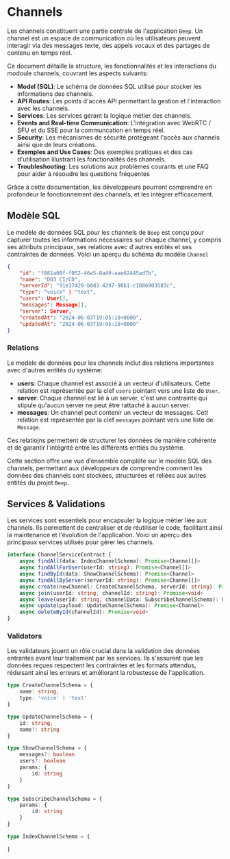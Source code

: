 # Channels

Les channels constituent une partie centrale de l'application `Beep`. Un channel est un espace de communication où les utilisateurs peuvent interagir via des messages texte, des appels vocaux et des partages de contenu en temps réel.

Ce document détaille la structure, les fonctionnalités et les interactions du modoule channels, couvrant les aspects suivants:

- __Model (SQL)__: Le schéma de données SQL utilisé pour stocker les informations des channels.
- **API Routes**: Les points d'accès API permettant la gestion et l'interaction avec les channels.
- **Services**: Les services gérant la logique métier des channels.
- **Events and Real-time Communication**: L'intégration avec WebRTC / SFU et du SSE pour la communcation en temps réel.
- **Security**: Les mécanismes de sécurité protégeant l'accès aux channels ainsi que de leurs créations.
- **Exemples and Use Cases**: Des exemples pratiques et des cas d'utilisation illustrant les fonctionalités des channels.
- **Troubleshooting**: Les solutions aux problèmes courants et une FAQ pour aider à résoudre les questions fréquentes


Grâce à cette documentation, les développeurs pourront comprendre en profondeur le fonctionnement des channels, et les intégrer efficacement.



## Modèle SQL
Le modèle de données SQL pour les channels de `Beep` est conçu pour capturer toutes les informations nécessaires sur chaque channel, y compris ses attributs principaux, ses relations avec d'autres entités et ses contraintes de données. Voici un aperçu du schéma du modèle `Channel`

```json
{
    "id": "f881a08f-f952-46e5-8a49-aae62445ad7b",
    "name": "DO3 CI/CD",
    "serverId": "91e37429-b0d3-4297-90b1-c1886903587c",
    "type": "voice" | "text",
    "users": User[],
    "messages": Message[],
    "server": Server,
    "createdAt": "2024-06-03T19:05:18+0000",
    "updatedAt": "2024-06-03T19:05:18+0000"
}
```

### Relations

Le modèle de données pour les channels inclut des relations importantes avec d'autres entités du système:

- **users**: Chaque channel est associé à un vecteur d'utilisateurs. Cette relation est représentée par la clef `users` pointant vers une liste de `User`.
- **server**: Chaque channel est lié à un server, c'est une contrainte qui stipule qu'aucun server ne peut être rattaché à aucun server.
- **messages**: Un channel peut contenir un vecteur de messages. Cett relation est représentée par la clef `messages` pointant vers une liste de `Message`.

Ces relatiojns permettent de structurer les données de manière cohérente et de garantir l'intégrité entre les différents enttiés du système.

Cette section offre une vue d’ensemble complète sur le modèle SQL des channels, permettant aux développeurs de comprendre comment les données des channels sont stockées, structurées et reliées aux autres entités du projet `Beep`.


## Services & Validations
Les services sont essentiels pour encapsuler la logique métier liée aux channels. Ils permettent de centraliser et de réutiliser le code, facilitant ainsi la maintenance
et l'évolution de l'application. Voici un aperçu des principaux services utilisés pour gérer les channels.


```ts
interface ChannelServiceContract {
    async findAll(data: IndexChannelSchema): Promise<Channel[]>
    async findAllForUser(userId: string): Promise<Channel[]>
    async findById(data: ShowChannelSchema): Promise<Channel>
    async findAllByServer(serverId: string): Promise<Channel[]>
    async create(newChannel: CreateChannelSchema, serverId: string): Promise<Channel>
    async join(userId: string, channelId: string): Promise<void>
    async leave(userId: string, channelData: SubscribeChannelSchema): Promise<void>
    async update(payload: UpdateChannelSchema): Promise<Channel>
    async deleteById(channelId): Promise<void>
}
```

### Validators
Les validateurs jouent un rôle crucial dans la validation des données entrantes avant leur traitement par les services. Ils s'assurent que les
données reçues respectent les contraintes et les formats attendus, réduisant ainsi les erreurs et améliorant la robustesse de l'application.

```ts
type CreateChannelSchema = {
    name: string,
    type: 'voice' | 'text'
}

type UpdateChannelSchema = {
    id: string,
    name?: string
}

type ShowChannelSchema = {
    messages?: boolean
    users?: boolean
    params: {
        id: string
    }
}

type SubscribeChannelSchema = {
    params: {
        id: string
    }
}

type IndexChannelSchema = {
    
}